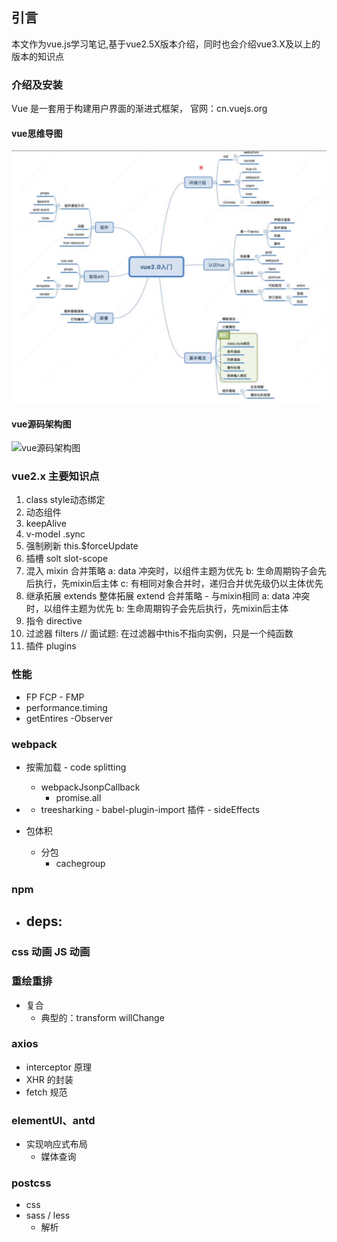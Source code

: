 ## 引言
本文作为vue.js学习笔记,基于vue2.5X版本介绍，同时也会介绍vue3.X及以上的版本的知识点

### 介绍及安装
Vue  是一套用于构建用户界面的渐进式框架，
官网：cn.vuejs.org

#### vue思维导图
![学习vue思维导图](https://github.com/BGround/Web-Front-End-Interview/blob/main/Vue/images/vue.png)

#### vue源码架构图
![vue源码架构图](https://github.com/BGround/Web-Front-End-Interview/blob/main/Vue/images/vue-source-code.png)

### vue2.x 主要知识点
1. class style动态绑定
2. 动态组件
3. keepAlive
4. v-model .sync
5. 强制刷新 this.$forceUpdate
6. 插槽 solt slot-scope
7. 混入 mixin 
合并策略
a: data 冲突时，以组件主题为优先
b: 生命周期钩子会先后执行，先mixin后主体
c: 有相同对象合并时，递归合并优先级仍以主体优先
8. 继承拓展 extends 整体拓展 extend
合并策略 - 与mixin相同
a: data 冲突时，以组件主题为优先
b: 生命周期钩子会先后执行，先mixin后主体 
9. 指令 directive
10. 过滤器 filters // 面试题: 在过滤器中this不指向实例，只是一个纯函数
11. 插件 plugins

### 性能
- FP FCP - FMP
- performance.timing
- getEntires -Observer

### webpack
- 按需加载 - code splitting
    - webpackJsonpCallback
		- promise.all
		
- * treesharking
		- babel-plugin-import 插件
		- sideEffects

- 包体积
	- 分包
		-  cachegroup


### npm
- deps: 
	- 

### css 动画 JS 动画
### 重绘重排
- 复合
	- 典型的：transform willChange 

### axios
- interceptor 原理
- XHR 的封装
- fetch 规范

### elementUI、antd
- 实现响应式布局
	- 媒体查询

### postcss
- css
- sass / less
	- 解析 








